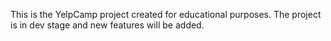 This is the YelpCamp project created for educational purposes. The project is in dev stage and new features will be added.
